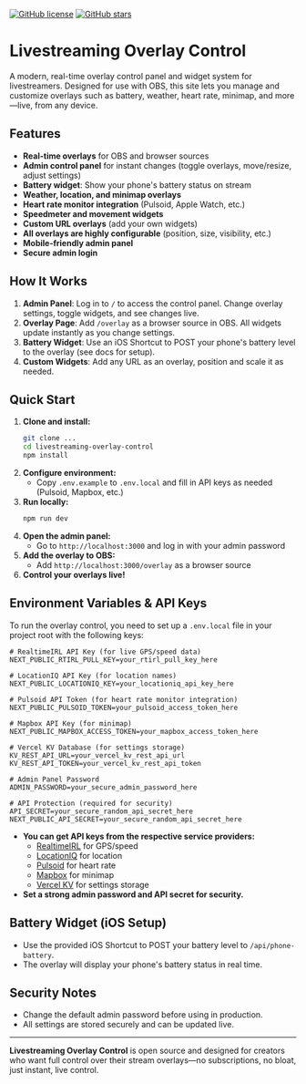 [![GitHub license](https://img.shields.io/github/license/AlphaKing112/Overlayx)](LICENSE)
[![GitHub stars](https://img.shields.io/github/stars/AlphaKing112/Overlayx)](https://github.com/AlphaKing112/Overlayx)

# Livestreaming Overlay Control

A modern, real-time overlay control panel and widget system for livestreamers. Designed for use with OBS, this site lets you manage and customize overlays such as battery, weather, heart rate, minimap, and more—live, from any device.

## Features

- **Real-time overlays** for OBS and browser sources
- **Admin control panel** for instant changes (toggle overlays, move/resize, adjust settings)
- **Battery widget**: Show your phone's battery status on stream
- **Weather, location, and minimap overlays**
- **Heart rate monitor integration** (Pulsoid, Apple Watch, etc.)
- **Speedmeter and movement widgets**
- **Custom URL overlays** (add your own widgets)
- **All overlays are highly configurable** (position, size, visibility, etc.)
- **Mobile-friendly admin panel**
- **Secure admin login**

## How It Works

1. **Admin Panel**: Log in to `/` to access the control panel. Change overlay settings, toggle widgets, and see changes live.
2. **Overlay Page**: Add `/overlay` as a browser source in OBS. All widgets update instantly as you change settings.
3. **Battery Widget**: Use an iOS Shortcut to POST your phone's battery level to the overlay (see docs for setup).
4. **Custom Widgets**: Add any URL as an overlay, position and scale it as needed.

## Quick Start

1. **Clone and install:**
   ```bash
   git clone ...
   cd livestreaming-overlay-control
   npm install
   ```
2. **Configure environment:**
   - Copy `.env.example` to `.env.local` and fill in API keys as needed (Pulsoid, Mapbox, etc.)
3. **Run locally:**
   ```bash
   npm run dev
   ```
4. **Open the admin panel:**
   - Go to `http://localhost:3000` and log in with your admin password
5. **Add the overlay to OBS:**
   - Add `http://localhost:3000/overlay` as a browser source
6. **Control your overlays live!**

## Environment Variables & API Keys

To run the overlay control, you need to set up a `.env.local` file in your project root with the following keys:

```env
# RealtimeIRL API Key (for live GPS/speed data)
NEXT_PUBLIC_RTIRL_PULL_KEY=your_rtirl_pull_key_here

# LocationIQ API Key (for location names)
NEXT_PUBLIC_LOCATIONIQ_KEY=your_locationiq_api_key_here

# Pulsoid API Token (for heart rate monitor integration)
NEXT_PUBLIC_PULSOID_TOKEN=your_pulsoid_access_token_here

# Mapbox API Key (for minimap)
NEXT_PUBLIC_MAPBOX_ACCESS_TOKEN=your_mapbox_access_token_here

# Vercel KV Database (for settings storage)
KV_REST_API_URL=your_vercel_kv_rest_api_url
KV_REST_API_TOKEN=your_vercel_kv_rest_api_token

# Admin Panel Password
ADMIN_PASSWORD=your_secure_admin_password_here

# API Protection (required for security)
API_SECRET=your_secure_random_api_secret_here
NEXT_PUBLIC_API_SECRET=your_secure_random_api_secret_here
```

- **You can get API keys from the respective service providers:**
  - [RealtimeIRL](https://realtimeirl.com/) for GPS/speed
  - [LocationIQ](https://locationiq.com/) for location
  - [Pulsoid](https://pulsoid.net/) for heart rate
  - [Mapbox](https://account.mapbox.com/) for minimap
  - [Vercel KV](https://vercel.com/docs/storage/vercel-kv) for settings storage
- **Set a strong admin password and API secret for security.**

## Battery Widget (iOS Setup)
- Use the provided iOS Shortcut to POST your battery level to `/api/phone-battery`.
- The overlay will display your phone's battery status in real time.

## Security Notes
- Change the default admin password before using in production.
- All settings are stored securely and can be updated live.

---

**Livestreaming Overlay Control** is open source and designed for creators who want full control over their stream overlays—no subscriptions, no bloat, just instant, live control.